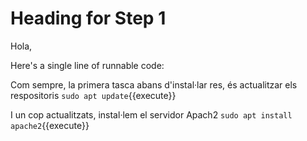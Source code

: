 # Heading for Step 1

Hola,

Here's a single line of runnable code:

Com sempre, la primera tasca abans d'instal·lar res, és actualitzar els respositoris
`sudo apt update`{{execute}}

I un cop actualitzats, instal·lem el servidor Apach2
`sudo apt install apache2`{{execute}}
